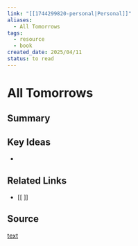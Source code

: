```yaml
---
link: "[[1744299820-personal|Personal]]"
aliases:
  - All Tomorrows
tags:
  - resource
  - book
created_date: 2025/04/11
status: to read
---
```

# All Tomorrows

## Summary


## Key Ideas
- 

## Related Links
- [[ ]]

## Source
[text](url) 
